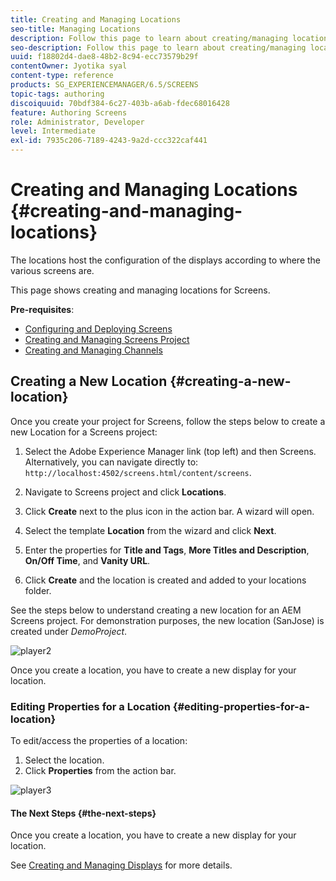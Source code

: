 ```yaml
---
title: Creating and Managing Locations
seo-title: Managing Locations
description: Follow this page to learn about creating/managing locations.
seo-description: Follow this page to learn about creating/managing locations.
uuid: f18802d4-dae8-48b2-8c94-ecc73579b29f
contentOwner: Jyotika syal
content-type: reference
products: SG_EXPERIENCEMANAGER/6.5/SCREENS
topic-tags: authoring
discoiquuid: 70bdf384-6c27-403b-a6ab-fdec68016428
feature: Authoring Screens
role: Administrator, Developer
level: Intermediate
exl-id: 7935c206-7189-4243-9a2d-ccc322caf441
---
```

# Creating and Managing Locations {#creating-and-managing-locations}

The locations host the configuration of the displays according to where the various screens are.

This page shows creating and managing locations for Screens.

**Pre-requisites**:

* [Configuring and Deploying Screens](configuring-screens-introduction.md)
* [Creating and Managing Screens Project](creating-a-screens-project.md)
* [Creating and Managing Channels](managing-channels.md)

## Creating a New Location {#creating-a-new-location}

Once you create your project for Screens, follow the steps below to create a new Location for a Screens project:

1. Select the Adobe Experience Manager link (top left) and then Screens. Alternatively, you can navigate directly to: `http://localhost:4502/screens.html/content/screens`.
1. Navigate to Screens project and click **Locations**.
1. Click **Create** next to the plus icon in the action bar. A wizard will open.
1. Select the template **Location** from the wizard and click **Next**.

1. Enter the properties for **Title and Tags**, **More Titles and Description**, **On/Off Time**, and **Vanity URL**.

1. Click **Create** and the location is created and added to your locations folder.

See the steps below to understand creating a new location for an AEM Screens project. For demonstration purposes, the new location (SanJose) is created under *DemoProject*.

![player2](assets/player2.gif)

Once you create a location, you have to create a new display for your location.

### Editing Properties for a Location {#editing-properties-for-a-location}

To edit/access the properties of a location:

1. Select the location.
1. Click **Properties** from the action bar.

![player3](assets/player3.gif)

#### The Next Steps {#the-next-steps}

Once you create a location, you have to create a new display for your location.

See [Creating and Managing Displays](managing-displays.md) for more details.
